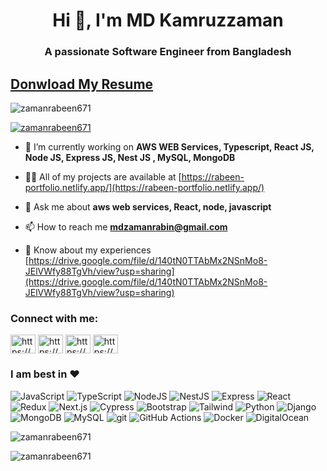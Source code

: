 <h1 align="center">Hi 👋, I'm MD Kamruzzaman</h1>
<h3 align="center">A passionate Software Engineer from Bangladesh</h3>
<h2><a href="https://drive.google.com/uc?export=download&amp;id=140tN0TTAbMx2NSnMo8-JElVWfy88TgVh" className="btn btn-outline-info">Donwload My Resume</a></h2>

<p align="left"> <img src="https://komarev.com/ghpvc/?username=zamanrabeen671&label=Profile%20views&color=0e75b6&style=flat" alt="zamanrabeen671" /> </p>

<p align="left"> <a href="https://github.com/ryo-ma/github-profile-trophy"><img src="https://github-profile-trophy.vercel.app/?username=zamanrabeen671" alt="zamanrabeen671" /></a> </p>

- 🌱 I’m currently working on **AWS WEB Services, Typescript, React JS, Node JS, Express JS, Nest JS , MySQL, MongoDB**

- 👨‍💻 All of my projects are available at [https://rabeen-portfolio.netlify.app/](https://rabeen-portfolio.netlify.app/)

- 💬 Ask me about **aws web services, React, node, javascript**

- 📫 How to reach me **mdzamanrabin@gmail.com**

- 📄 Know about my experiences [https://drive.google.com/file/d/140tN0TTAbMx2NSnMo8-JElVWfy88TgVh/view?usp=sharing](https://drive.google.com/file/d/140tN0TTAbMx2NSnMo8-JElVWfy88TgVh/view?usp=sharing)

<h3 align="left">Connect with me:</h3>
<p align="left">
<a href="https://linkedin.com/in/https://www.linkedin.com/in/zaman-671-static/" target="blank"><img align="center" src="https://raw.githubusercontent.com/rahuldkjain/github-profile-readme-generator/neutral-icons/src/images/icons/Social/linked-in-alt.svg" alt="https://www.linkedin.com/in/zaman-671-static/" height="30" width="40" /></a>
<a href="https://fb.com/https://www.facebook.com/rabeen.static.671.io" target="blank"><img align="center" src="https://raw.githubusercontent.com/rahuldkjain/github-profile-readme-generator/neutral-icons/src/images/icons/Social/facebook.svg" alt="https://www.facebook.com/rabeen.static.671.io" height="30" width="40" /></a>
<a href="https://instagram.com/https://www.instagram.com/zaman_rabeen/" target="blank"><img align="center" src="https://raw.githubusercontent.com/rahuldkjain/github-profile-readme-generator/neutral-icons/src/images/icons/Social/instagram.svg" alt="https://www.instagram.com/zaman_rabeen/" height="30" width="40" /></a>
<a href="https://codeforces.com/profile/https://codeforces.com/profile/zaman671" target="blank"><img align="center" src="https://cdn.jsdelivr.net/npm/simple-icons@3.0.1/icons/codeforces.svg" alt="https://codeforces.com/profile/zaman671" height="30" width="40" /></a>
</p>

<div>
    <h3>I am best in ❤️</h3>
    <p>
        <img src="https://img.shields.io/badge/-JavaScript-505050?style=flat&logo=JavaScript&logoColor=F7DF1E" alt="JavaScript" />
        <img src="https://img.shields.io/badge/-TypeScript-007ACC?style=flat&logo=typeScript&logoColor=white" alt="TypeScript" />
        <img src="https://img.shields.io/badge/-Node-339933?style=flat&logo=node.js&logoColor=white" alt="NodeJS" />
        <img src="https://img.shields.io/badge/-NestJS-E0234E?style=flat&logo=NestJS&logoColor=white" alt="NestJS" />
        <img src="https://img.shields.io/badge/Express-000000.svg?style=flat&logo=Express&logoColor=white" alt="Express" />
        <img src="https://img.shields.io/badge/-React-61DAFB?style=flat&logo=react&logoColor=white" alt="React" />
        <img src="https://img.shields.io/badge/-Redux-764ABC?style=flat&logo=redux&logoColor=white" alt="Redux" />
        <img src="https://img.shields.io/badge/Next.js-000000.svg?style=flat&logo=nextdotjs&logoColor=white" alt="Next.js" />
        <img src="https://img.shields.io/badge/Cypress-17202C.svg?style=flat&logo=Cypress&logoColor=4e9b81" alt="Cypress" />
        <img src="https://img.shields.io/badge/-Bootstrap-563D7C?style=flat&logo=bootstrap&logoColor=white" alt="Bootstrap" />
        <img src="https://img.shields.io/badge/Tailwind%20CSS-06B6D4.svg?style=flat&logo=Tailwind-CSS&logoColor=white" alt="Tailwind" />
        <img src="https://img.shields.io/badge/Python-3776AB.svg?style=flat&logo=Python&logoColor=white" alt="Python" />
        <img src="https://img.shields.io/badge/Django-092E20.svg?style=flat&logo=Django&logoColor=white" alt="Django" />
        <img src="https://img.shields.io/badge/MongoDB-47A248.svg?style=flat&logo=MongoDB&logoColor=white" alt="MongoDB" />
        <img src="https://img.shields.io/badge/MySQL-4479A1.svg?style=flatdocker&logo=MySQL&logoColor=white" alt="MySQL" />
        <img src="https://img.shields.io/badge/-Git-F05032?style=flat&logo=git&logoColor=white" alt="git" />
        <img src="https://img.shields.io/badge/GitHub%20Actions-2088FF.svg?style=flta&logo=GitHub-Actions&logoColor=white" alt="GitHub Actions" />
        <img src="https://img.shields.io/badge/Docker-2496ED.svg?style=flat&logo=Docker&logoColor=white" alt="Docker" />
        <img src="https://img.shields.io/badge/DigitalOcean-0080FF.svg?style=flat&logo=DigitalOcean&logoColor=white" alt="DigitalOcean" />
    </p>
</div>



<p><img align="center" src="https://github-readme-stats.vercel.app/api/top-langs?username=zamanrabeen671&show_icons=true&locale=en&layout=compact" alt="zamanrabeen671" /></p>

<p><img align="center" src="https://github-readme-streak-stats.herokuapp.com/?user=zamanrabeen671&" alt="zamanrabeen671" /></p>
